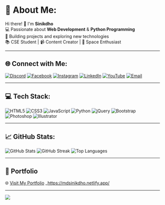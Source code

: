 # 💫 About Me:
Hi there! 👋 I'm **Sinikdho**  
💻 Passionate about **Web Development** & **Python Programming**  
🚀 Building projects and exploring new technologies  
📚 CSE Student | 📹 Content Creator | 🌙 Space Enthusiast

---

## 🌐 Connect with Me:
[![Discord](https://img.shields.io/badge/Discord-7289DA?logo=discord&logoColor=white)](https://discord.gg/mdKmM5n3)
[![Facebook](https://img.shields.io/badge/Facebook-1877F2?logo=facebook&logoColor=white)](https://www.facebook.com/Sinikdho12)
[![Instagram](https://img.shields.io/badge/Instagram-E4405F?logo=instagram&logoColor=white)](https://www.instagram.com/mdsinikdhomahmud/)
[![LinkedIn](https://img.shields.io/badge/LinkedIn-0A66C2?logo=linkedin&logoColor=white)](https://linkedin.com/in/md-ferdousmahmud)
[![YouTube](https://img.shields.io/badge/YouTube-FF0000?logo=youtube&logoColor=white)](https://youtube.com/@codebysm)
[![Email](https://img.shields.io/badge/Gmail-D14836?logo=gmail&logoColor=white)](mailto:mdsinikdho94@gmail.com)

---

## 💻 Tech Stack:
![HTML5](https://img.shields.io/badge/HTML5-E34F26?style=for-the-badge&logo=html5&logoColor=white)
![CSS3](https://img.shields.io/badge/CSS3-1572B6?style=for-the-badge&logo=css3&logoColor=white)
![JavaScript](https://img.shields.io/badge/JavaScript-F7DF1E?style=for-the-badge&logo=javascript&logoColor=black)
![Python](https://img.shields.io/badge/Python-3776AB?style=for-the-badge&logo=python&logoColor=white)
![jQuery](https://img.shields.io/badge/jQuery-0769AD?style=for-the-badge&logo=jquery&logoColor=white)
![Bootstrap](https://img.shields.io/badge/Bootstrap-7952B3?style=for-the-badge&logo=bootstrap&logoColor=white)
![Photoshop](https://img.shields.io/badge/Photoshop-31A8FF?style=for-the-badge&logo=adobe-photoshop&logoColor=white)
![Illustrator](https://img.shields.io/badge/Illustrator-FF9A00?style=for-the-badge&logo=adobe-illustrator&logoColor=white)

---

## 📈 GitHub Stats:
![GitHub Stats](https://github-readme-stats.vercel.app/api?username=mdsinikdho12&theme=radical&hide_border=false&show_icons=true)
![GitHub Streak](https://github-readme-streak-stats.herokuapp.com/?user=mdsinikdho12&theme=radical&hide_border=false)
![Top Languages](https://github-readme-stats.vercel.app/api/top-langs/?username=mdsinikdho12&theme=radical&hide_border=false&layout=compact)

---

## 🔗 Portfolio
🌐 [Visit My Portfolio](#) _https://mdsinikdho.netlify.app/

---

[![](https://visitcount.itsvg.in/api?id=mdsinikdho12&icon=0&color=6)](https://visitcount.itsvg.in)

<!-- Proudly crafted with 💻 by Sinikdho -->
